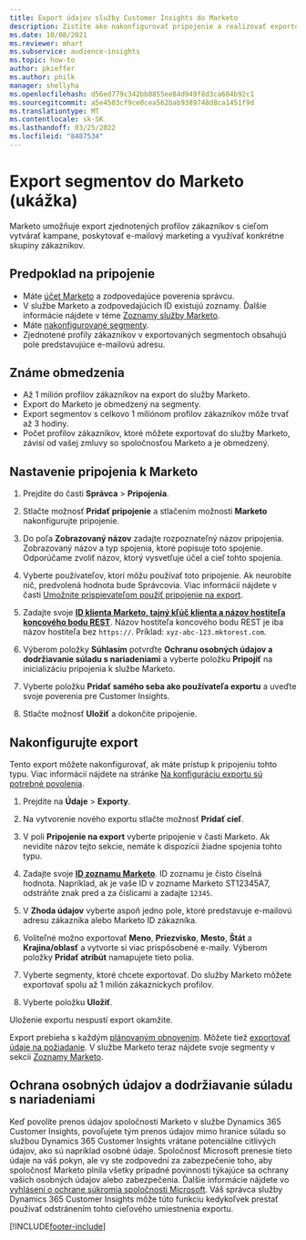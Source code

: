```yaml
---
title: Export údajov služby Customer Insights do Marketo
description: Zistite ako nakonfigurovať pripojenie a realizovať exportovanie do Marketo.
ms.date: 10/08/2021
ms.reviewer: mhart
ms.subservice: audience-insights
ms.topic: how-to
author: pkieffer
ms.author: philk
manager: shellyha
ms.openlocfilehash: d56ed779c342bb0855ee84d949f8d3ca604b92c1
ms.sourcegitcommit: a5e4503cf9ce0cea562bab9389748d8ca1451f9d
ms.translationtype: MT
ms.contentlocale: sk-SK
ms.lasthandoff: 03/25/2022
ms.locfileid: "8487534"
---
```

# <a name="export-segments-to-marketo-preview"></a>Export segmentov do Marketo (ukážka)

Marketo umožňuje export zjednotených profilov zákazníkov s cieľom vytvárať kampane, poskytovať e-mailový marketing a využívať konkrétne skupiny zákazníkov.

## <a name="prerequisites-for-connection"></a>Predpoklad na pripojenie

-   Máte [účet Marketo](https://login.marketo.com/) a zodpovedajúce poverenia správcu.
-   V službe Marketo a zodpovedajúcich ID existujú zoznamy. Ďalšie informácie nájdete v téme [Zoznamy služby Marketo](https://docs.marketo.com/display/public/DOCS/Understanding+Static+Lists).
-   Máte [nakonfigurované segmenty](segments.md).
-   Zjednotené profily zákazníkov v exportovaných segmentoch obsahujú pole predstavujúce e-mailovú adresu.

## <a name="known-limitations"></a>Známe obmedzenia

- Až 1 milión profilov zákazníkov na export do služby Marketo.
- Export do Marketo je obmedzený na segmenty.
- Export segmentov s celkovo 1 miliónom profilov zákazníkov môže trvať až 3 hodiny. 
- Počet profilov zákazníkov, ktoré môžete exportovať do služby Marketo, závisí od vašej zmluvy so spoločnosťou Marketo a je obmedzený.

## <a name="set-up-connection-to-marketo"></a>Nastavenie pripojenia k Marketo

1. Prejdite do časti **Správca** > **Pripojenia**.

1. Stlačte možnosť **Pridať pripojenie** a stlačením možnosti **Marketo** nakonfigurujte pripojenie.

1. Do poľa **Zobrazovaný názov** zadajte rozpoznateľný názov pripojenia. Zobrazovaný názov a typ spojenia, ktoré popisuje toto spojenie. Odporúčame zvoliť názov, ktorý vysvetľuje účel a cieľ tohto spojenia.

1. Vyberte používateľov, ktorí môžu používať toto pripojenie. Ak neurobíte nič, predvolená hodnota bude Správcovia. Viac informácií nájdete v časti [Umožnite prispievateľom použiť pripojenie na export](connections.md#allow-contributors-to-use-a-connection-for-exports).

1. Zadajte svoje **[ID klienta Marketo, tajný kľúč klienta a názov hostiteľa koncového bodu REST](https://developers.marketo.com/rest-api/authentication/)**. Názov hostiteľa koncového bodu REST je iba názov hostiteľa bez `https://`. Príklad: `xyz-abc-123.mktorest.com`. 

1. Výberom položky **Súhlasím** potvrďte **Ochranu osobných údajov a dodržiavanie súladu s nariadeniami** a vyberte položku **Pripojiť** na inicializáciu pripojenia k službe Marketo.

1. Vyberte položku **Pridať samého seba ako používateľa exportu** a uveďte svoje poverenia pre Customer Insights.

1. Stlačte možnosť **Uložiť** a dokončite pripojenie.

## <a name="configure-an-export"></a>Nakonfigurujte export

Tento export môžete nakonfigurovať, ak máte prístup k pripojeniu tohto typu. Viac informácií nájdete na stránke [Na konfiguráciu exportu sú potrebné povolenia](export-destinations.md#set-up-a-new-export).

1. Prejdite na **Údaje** > **Exporty**.

1. Na vytvorenie nového exportu stlačte možnosť **Pridať cieľ**.

1. V poli **Pripojenie na export** vyberte pripojenie v časti Marketo. Ak nevidíte názov tejto sekcie, nemáte k dispozícii žiadne spojenia tohto typu.

1. Zadajte svoje **[ID zoznamu Marketo](https://docs.marketo.com/display/public/DOCS/Understanding+Static+Lists)**. ID zoznamu je čisto číselná hodnota. Napríklad, ak je vaše ID v zozname Marketo ST12345A7, odstráňte znak pred a za číslicami a zadajte `12345`. 

1. V **Zhoda údajov** vyberte aspoň jedno pole, ktoré predstavuje e-mailovú adresu zákazníka alebo Marketo ID zákazníka. 

1. Voliteľné možno exportovať **Meno**, **Priezvisko**, **Mesto**, **Štát** a **Krajina/oblasť** a vytvorte si viac prispôsobené e-maily. Výberom položky **Pridať atribút** namapujete tieto polia.

1. Vyberte segmenty, ktoré chcete exportovať. Do služby Marketo môžete exportovať spolu až 1 milión zákazníckych profilov.

1. Vyberte položku **Uložiť**.

Uloženie exportu nespustí export okamžite.

Export prebieha s každým [plánovaným obnovením](system.md#schedule-tab). Môžete tiež [exportovať údaje na požiadanie](export-destinations.md#run-exports-on-demand). V službe Marketo teraz nájdete svoje segmenty v sekcii [Zoznamy Marketo](https://docs.marketo.com/display/public/DOCS/Understanding+Static+Lists).


## <a name="data-privacy-and-compliance"></a>Ochrana osobných údajov a dodržiavanie súladu s nariadeniami

Keď povolíte prenos údajov spoločnosti Marketo v službe Dynamics 365 Customer Insights, povoľujete tým prenos údajov mimo hranice súladu so službou Dynamics 365 Customer Insights vrátane potenciálne citlivých údajov, ako sú napríklad osobné údaje. Spoločnosť Microsoft prenesie tieto údaje na váš pokyn, ale vy ste zodpovední za zabezpečenie toho, aby spoločnosť Marketo plnila všetky prípadné povinnosti týkajúce sa ochrany vašich osobných údajov alebo zabezpečenia. Ďalšie informácie nájdete vo [vyhlásení o ochrane súkromia spoločnosti Microsoft](https://go.microsoft.com/fwlink/?linkid=396732).
Váš správca služby Dynamics 365 Customer Insights môže túto funkciu kedykoľvek prestať používať odstránením tohto cieľového umiestnenia exportu.


[!INCLUDE[footer-include](../includes/footer-banner.md)]
